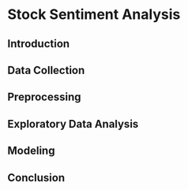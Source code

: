# Stock Sentiment Analysis

## Introduction

## Data Collection

## Preprocessing

## Exploratory Data Analysis

## Modeling

## Conclusion

